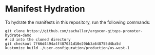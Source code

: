 # Manifest Hydration

To hydrate the manifests in this repository, run the following commands:

```shell
git clone https://github.com/zachaller/argocon-gitops-promoter-hydrate-demo
# cd into the cloned directory
git checkout 7f66d4494a4f487031d10e20bb3a648755d4ba5d
kustomize build ./user-configuration/production/us-west-1
```
